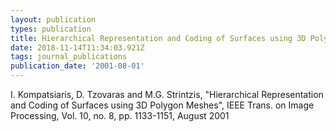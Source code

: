 ```yaml
---
layout: publication
types: publication
title: Hierarchical Representation and Coding of Surfaces using 3D Polygon Meshes
date: 2018-11-14T11:34:03.921Z
tags: journal_publications
publication_date: '2001-08-01'
---
```

I. Kompatsiaris, D. Tzovaras and M.G. Strintzis, "Hierarchical Representation and Coding of Surfaces using 3D Polygon Meshes", IEEE Trans. on Image Processing, Vol. 10, no. 8, pp. 1133-1151, August 2001
